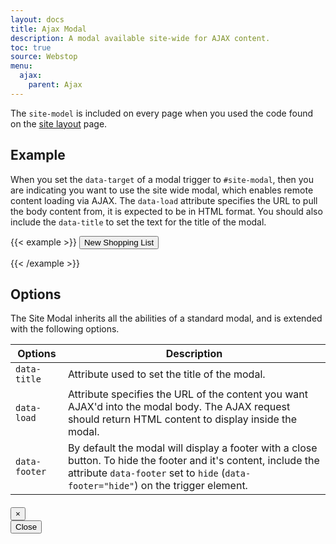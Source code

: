 ```yaml
---
layout: docs
title: Ajax Modal
description: A modal available site-wide for AJAX content.
toc: true
source: Webstop
menu: 
  ajax:
    parent: Ajax
---
```


  

The `site-model` is included on every page when you used the code found on the [site layout](/docs/3.0/layouts/site/) page.

## Example

When you set the `data-target` of a modal trigger to `#site-modal`, then you are indicating you want to use the site wide 
modal, which enables remote content loading via AJAX. The `data-load` attribute specifies the URL to pull the body 
content from, it is expected to be in HTML format. You should also include the `data-title` to set the text for the title of the modal.


{{< example >}}
<button data-toggle="modal" data-target="#site-modal" data-load="{{ sinatra_host }}/shopping_lists/list/new" data-title="New Shopping List" data-footer="hide" class="btn btn-primary ">
  New Shopping List
</button>

{{< /example >}}

## Options

The Site Modal inherits all the abilities of a standard modal, and is extended with the following options.

<table class="table table-bordered table-striped">
  <thead>
    <tr>
      <th>Options</th>
      <th>Description</th>
    </tr>
  </thead>
  <tbody>
    <tr>
      <td><code class="text-nowrap">data-title</code></td>
      <td>Attribute used to set the title of the modal.</td>
    </tr>
    <tr>
      <td><code class="text-nowrap">data-load</code></td>
      <td>
        Attribute specifies the URL of the content you want AJAX'd into the modal body. The AJAX request should return 
        HTML content to display inside the modal. 
      </td>
    </tr>
    <tr>
      <td><code class="text-nowrap">data-footer</code></td>
      <td>
        By default the modal will display a footer with a close button. To hide the footer and it's content, include the 
        attribute <code class="text-nowrap">data-footer</code> set to <code class="text-nowrap">hide</code>
        (<code class="text-nowrap">data-footer="hide"</code>) on the trigger element.
      </td>
    </tr>
  </tbody>
</table>


<!-- this site-modal should probably be an include? -->
<div class="site-modal modal fade" id="site-modal" tabindex="-1" role="dialog" aria-labelledby="site-modal-title" aria-hidden="true">
  <div class="modal-dialog" role="document">
    <div class="site-modal-content modal-content">
      <div class="modal-header">
        <h4 class="site-modal-title modal-title" id="site-modal-title"></h4>
        <button class="close" data-dismiss="modal" aria-label="Close">
          <span aria-hidden="true">×</span>
        </button>
      </div>
      <div class="site-modal-body modal-body" id="site-modal-body"></div>
      <div class="site-modal-footer modal-footer" id="site-modal-footer">
        <button class="btn btn-outline-secondary" data-dismiss="modal">Close</button>
      </div>
    </div>
  </div>
</div>
